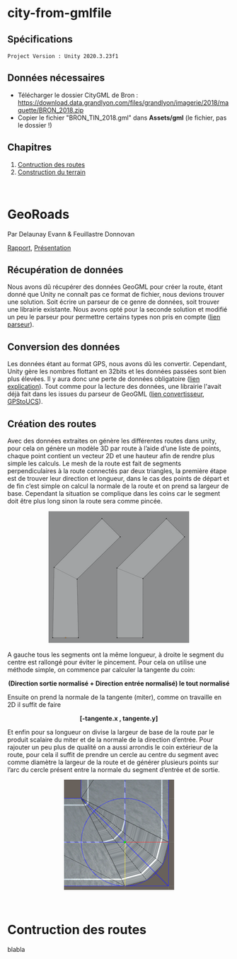 # city-from-gmlfile
## Spécifications
    Project Version : Unity 2020.3.23f1
## Données nécessaires
- Télécharger le dossier CityGML de Bron : https://download.data.grandlyon.com/files/grandlyon/imagerie/2018/maquette/BRON_2018.zip
- Copier le fichier "BRON_TIN_2018.gml" dans **Assets/gml** (le fichier, pas le dossier !)

## Chapitres
1. [Contruction des routes](#GeoRoads)
2. [Construction du terrain](#L69)
<br>

# GeoRoads

Par Delaunay Evann & Feuillastre Donnovan

[Rapport](https://docs.google.com/document/d/1FmAm7-7gqJv9aSPK4r23yALgCN8vLrTkClIRi87-S0E/edit?usp=sharing), [Présentation](https://docs.google.com/presentation/d/10v7n7tFI3dTT6-j4kwbwoI0YFQ5D2lqAXltg3CUg26s/edit?usp=sharing)

## Récupération de données

Nous avons dû récupérer des données GeoGML pour créer la route, étant donné que Unity ne connaît pas ce format de fichier, nous devions trouver une solution. 
Soit écrire un parseur de ce genre de données, soit trouver une librairie existante. 
Nous avons opté pour la seconde solution et modifié un peu le parseur pour permettre certains types non pris en compte ([lien parseur](https://github.com/timokorkalainen/Unity-GeoJSONObject)).

## Conversion des données

Les données étant au format GPS, nous avons dû les convertir. 
Cependant, Unity gère les nombres flottant en 32bits et les données passées sont bien plus élevées. 
Il y aura donc une perte de données obligatoire ([lien explication](https://blog.mapbox.com/wgs84-precision-in-unity-world-space-687c7d574bb3)). 
Tout comme pour la lecture des données, une librairie l'avait déjà fait dans les issues du parseur de GeoGML ([lien convertisseur](https://github.com/MichaelTaylor3D/UnityGPSConverter), [GPStoUCS](Assets/Scripts/GPSEncoder/GPSEncoder.cs#L114)).

## Création des routes

Avec des données extraites on génère les différentes routes dans unity, pour cela on génère un modèle 3D par route à l’aide d’une liste de points, chaque point contient un vecteur 2D et une hauteur afin de rendre plus simple les calculs.
Le mesh de la route est fait de segments perpendiculaires à la route connectés par deux triangles, la première étape est de trouver leur direction et longueur, dans le cas des points de départ et de fin c’est simple on calcul la normale de la route et on prend sa largeur de base. Cependant la situation se complique dans les coins car le segment doit être plus long sinon la route sera comme pincée.

<p align="center">
    <img src="Images/parralelle_droite.png">
    </img>
</p>

A gauche tous les segments ont la même longueur, à droite le segment du centre est rallongé pour éviter le pincement. Pour cela on utilise une méthode simple, on commence par calculer la tangente du coin:

<p align="center">
    <b>
        (Direction sortie normalisé + Direction entrée normalisé) le tout normalisé
    </b>
</p>

Ensuite on prend la normale de la tangente (miter), comme on travaille en 2D il suffit de faire 

<p align="center">
    <b>
        [-tangente.x , tangente.y]
    </b>
</p>

Et enfin pour sa longueur on divise la largeur de base de la route par le produit scalaire du miter et de la normale de la direction d’entrée.
Pour rajouter un peu plus de qualité on a aussi arrondis le coin extérieur de la route, pour cela il suffit de prendre un cercle au centre du segment avec comme diamètre la largeur de la route et de générer plusieurs points sur l’arc du cercle présent entre la normale du segment d’entrée et de sortie.

<p align="center">
    <img src="Images/texture_flou.png">
    </img>
</p>

<br>

# Contruction des routes

blabla
